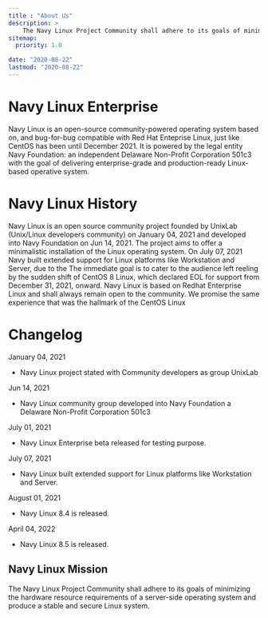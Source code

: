 ```yaml
---
title : "About Us"
description: >
    The Navy Linux Project Community shall adhere to its goals of minimizing the hardware resource requirements of a server-side operating system and produce a stable and secure Linux system.
sitemap:
  priority: 1.0

date: "2020-08-22"
lastmod: "2020-08-22"
---
```


# Navy Linux Enterprise

Navy Linux is an open-source community-powered operating system based on, and bug-for-bug compatible with Red Hat Enteprise Linux, just like CentOS has been until December 2021. It is powered by the legal entity Navy Foundation: an independent Delaware Non-Profit Corporation 501c3 with the goal of delivering enterprise-grade and production-ready Linux-based operative system.

# Navy Linux History

Navy Linux is an open source community project founded by UnixLab (Unix/Linux developers community) on January 04, 2021 and developed into Navy Foundation on Jun 14, 2021. The project aims to offer a minimalistic installation of the Linux operating system. On July 07, 2021 Navy built extended support for Linux platforms like Workstation and Server, due to the  The immediate goal is to cater to the audience left reeling by the sudden shift of CentOS 8 Linux, which declared EOL for support from December 31, 2021, onward. Navy Linux is based on Redhat Enterprise Linux and shall always remain open to the community. We promise the same experience that was the hallmark of the CentOS Linux

# Changelog

January 04, 2021
  -  Navy Linux project stated with Community developers as group UnixLab

Jun 14, 2021
  -  Navy Linux community group developed into Navy Foundation a Delaware Non-Profit Corporation 501c3

July 01, 2021
   - Navy Linux Enterprise beta released for testing purpose.

July 07, 2021
  -  Navy Linux built extended support for Linux platforms like Workstation and Server.

August 01, 2021
  - Navy Linux 8.4 is released.

April 04, 2022
  - Navy Linux 8.5 is released.


## Navy Linux Mission

The Navy Linux Project Community shall adhere to its goals of minimizing the hardware resource requirements of a server-side operating system and produce a stable and secure Linux system.
